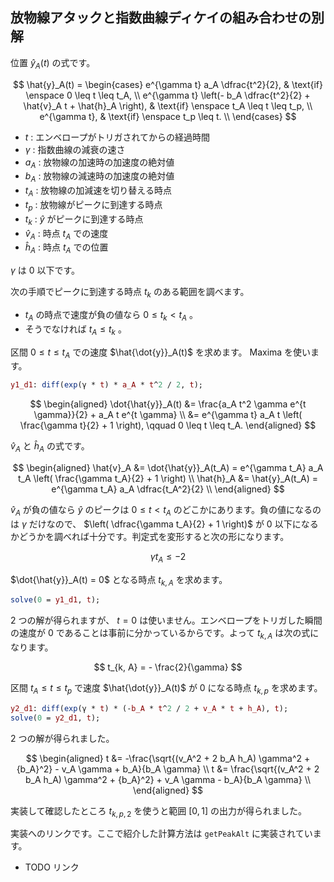 ## 放物線アタックと指数曲線ディケイの組み合わせの別解
位置 $\hat{y}_A(t)$ の式です。

$$
\hat{y}_A(t) = \begin{cases}
e^{\gamma t} a_A \dfrac{t^2}{2}, & \text{if} \enspace 0 \leq t \leq t_A, \\
e^{\gamma t} \left(- b_A \dfrac{t^2}{2} + \hat{v}_A t + \hat{h}_A \right), & \text{if} \enspace t_A \leq t \leq t_p, \\
e^{\gamma t},                    & \text{if} \enspace t_p \leq t. \\
\end{cases}
$$

- $t$ : エンベロープがトリガされてからの経過時間
- $\gamma$ : 指数曲線の減衰の速さ
- $a_A$ : 放物線の加速時の加速度の絶対値
- $b_A$ : 放物線の減速時の加速度の絶対値
- $t_A$ : 放物線の加減速を切り替える時点
- $t_p$ : 放物線がピークに到達する時点
- $t_k$ : $\hat{y}$ がピークに到達する時点
- $\hat{v}_A$ : 時点 $t_A$ での速度
- $\hat{h}_A$ : 時点 $t_A$ での位置

$\gamma$ は 0 以下です。

次の手順でピークに到達する時点 $t_k$ のある範囲を調べます。

- $t_A$ の時点で速度が負の値なら $0 \leq t_k < t_A$ 。
- そうでなければ $t_A \leq t_k$ 。

区間 $0 \leq t \leq t_A$ での速度 $\hat{\dot{y}}_A(t)$ を求めます。 Maxima を使います。

```maxima
y1_d1: diff(exp(γ * t) * a_A * t^2 / 2, t);
```

$$
\begin{aligned}
\dot{\hat{y}}_A(t)
  &= \frac{a_A t^2 \gamma e^{t \gamma}}{2} + a_A t e^{t \gamma} \\
  &= e^{\gamma t} a_A t \left( \frac{\gamma t}{2} + 1 \right), \qquad 0 \leq t \leq t_A.
\end{aligned}
$$

$\hat{v}_A$ と $\hat{h}_A$ の式です。

$$
\begin{aligned}
\hat{v}_A &= \dot{\hat{y}}_A(t_A)
  = e^{\gamma t_A} a_A t_A \left( \frac{\gamma t_A}{2} + 1 \right) \\
\hat{h}_A &= \hat{y}_A(t_A)
  = e^{\gamma t_A} a_A \dfrac{t_A^2}{2} \\
\end{aligned}
$$

$\hat{v}_A$ が負の値なら $\hat{y}$ のピークは $0 \leq t < t_A$ のどこかにあります。負の値になるのは $\gamma$ だけなので、 $\left( \dfrac{\gamma t_A}{2} + 1 \right)$ が 0 以下になるかどうかを調べれば十分です。判定式を変形すると次の形になります。

$$
\gamma t_A \leq -2
$$

$\dot{\hat{y}}_A(t) = 0$ となる時点 $t_{k, A}$ を求めます。

```maxima
solve(0 = y1_d1, t);
```

2 つの解が得られますが、 $t = 0$ は使いません。エンベロープをトリガした瞬間の速度が 0 であることは事前に分かっているからです。よって $t_{k, A}$ は次の式になります。

$$
t_{k, A} = - \frac{2}{\gamma}
$$

区間 $t_A \leq t \leq t_p$ で速度 $\hat{\dot{y}}_A(t)$ が 0 になる時点 $t_{k,p}$ を求めます。

```maxima
y2_d1: diff(exp(γ * t) * (-b_A * t^2 / 2 + v_A * t + h_A), t);
solve(0 = y2_d1, t);
```

2 つの解が得られました。

$$
\begin{aligned}
t &= -\frac{\sqrt{(v_A^2 + 2 b_A h_A) \gamma^2 + {b_A}^2} - v_A \gamma + b_A}{b_A \gamma} \\
t &= \frac{\sqrt{(v_A^2 + 2 b_A h_A) \gamma^2 + {b_A}^2} + v_A \gamma - b_A}{b_A \gamma} \\
\end{aligned}
$$

実装して確認したところ $t_{k,p,2}$ を使うと範囲 $[0, 1]$ の出力が得られました。

実装へのリンクです。ここで紹介した計算方法は `getPeakAlt` に実装されています。

- TODO リンク
